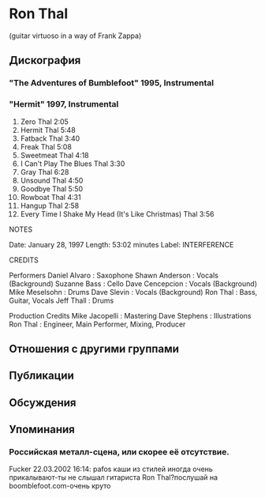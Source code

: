 # Ron Thal

(guitar virtuoso in a way of Frank Zappa)

## Дискография

### "The Adventures of Bumblefoot" 1995, Instrumental



### "Hermit" 1997, Instrumental

01. Zero Thal 2:05
02. Hermit Thal 5:48
03. Fatback Thal 3:40
04. Freak Thal 5:08
05. Sweetmeat Thal 4:18
06. I Can't Play The Blues Thal 3:30
07. Gray Thal 6:28
08. Unsound Thal 4:50
09. Goodbye Thal 5:50
10. Rowboat Thal 4:31
11. Hangup Thal 2:58
12. Every Time I Shake My Head (It's Like Christmas) Thal 3:56

NOTES     
   

Date: January 28, 1997 
Length: 53:02 minutes
Label: INTERFERENCE 
 
 
CREDITS     
   
 
 
Performers 
Daniel Alvaro : Saxophone
Shawn Anderson : Vocals (Background)
Suzanne Bass : Cello
Dave Cencepcion : Vocals (Background)
Mike Meselsohn : Drums
Dave Slevin : Vocals (Background)
Ron Thal : Bass, Guitar, Vocals
Jeff Thall : Drums
 
 
Production Credits 
Mike Jacopelli : Mastering
Dave Stephens : Illustrations
Ron Thal : Engineer, Main Performer, Mixing, Producer
 
 




## Отношения с другими группами


## Публикации


## Обсуждения


## Упоминания

### Российская металл-сцена, или скорее её отсутствие.

Fucker 22.03.2002 16:14:
pafos каши из стилей иногда очень прикалывают-ты не слышал гитариста Ron Thal?послушай на boomblefoot.com-очень круто


